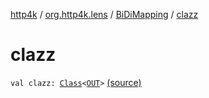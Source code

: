 [http4k](../../index.md) / [org.http4k.lens](../index.md) / [BiDiMapping](index.md) / [clazz](./clazz.md)

# clazz

`val clazz: `[`Class`](http://docs.oracle.com/javase/6/docs/api/java/lang/Class.html)`<`[`OUT`](index.md#OUT)`>` [(source)](https://github.com/http4k/http4k/blob/master/http4k-core/src/main/kotlin/org/http4k/lens/BiDiMapping.kt#L26)